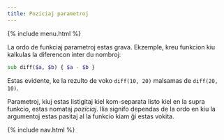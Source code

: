 ```yaml
---
title: Poziciaj parametroj
---
```


{% include menu.html %}

La ordo de funkciaj parametroj estas grava. Ekzemple, kreu funkcion kiu kalkulas la diferencon inter du nombroj:

```raku
sub diff($a, $b) { $a - $b }
```

Estas evidente, ke la rezulto de voko `diff(10, 20)` malsamas de `diff(20, 10)`.

Parametroj, kiuj estas listigitaj kiel kom-separata listo kiel en la supra funkcio, estas nomataj _poziciaj_. Ilia signifo dependas de la ordo en kiu la argumentoj estas pasitaj al la funkcio kiam ĝi estas vokita.

{% include nav.html %}